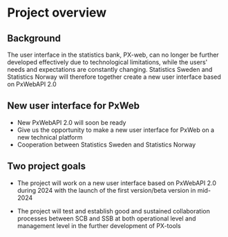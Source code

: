# Project overview
## Background
The user interface in the statistics bank, PX-web, can no longer be further developed effectively due to technological limitations, while the users' needs and expectations are constantly changing. Statistics Sweden and Statistics Norway will therefore together create a new user interface based on PxWebAPI 2.0

## New user interface for PxWeb
- New PxWebAPI 2.0 will soon be ready 
- Give us the opportunity to make a new user interface for PxWeb on a new technical platform
- Cooperation between Statistics Sweden and Statistics Norway

## Two project goals
- The project will work on a new user interface based on PxWebAPI 2.0 during 2024 with the launch of the first version/beta version in mid-2024

- The project will test and establish good and sustained collaboration processes between SCB and SSB at both operational level and management level in the further development of PX-tools

